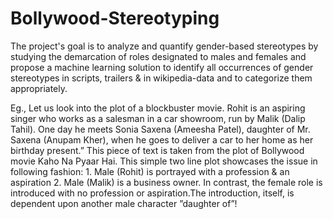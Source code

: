 # Bollywood-Stereotyping

The project's goal is to analyze and quantify gender-based stereotypes by studying the demarcation of roles designated to males and females and propose a machine learning solution to identify all occurrences of gender stereotypes in scripts, trailers  & in wikipedia-data and to categorize them appropriately. 

Eg., Let us look into the plot of a blockbuster movie. Rohit is an aspiring singer who works as a salesman in a car showroom, run by Malik (Dalip Tahil). One day he meets Sonia Saxena (Ameesha Patel), daughter of Mr. Saxena (Anupam Kher), when he goes to deliver a car to her home as her birthday present.” This piece of text is taken from the plot of Bollywood movie Kaho Na Pyaar Hai. 
This simple two line plot showcases the issue in following fashion: 1. Male (Rohit) is portrayed with a profession & an aspiration 2. Male (Malik) is a business owner. In contrast, the female role is introduced with no profession or aspiration.The introduction, itself, is dependent upon another male character ”daughter of”! 

